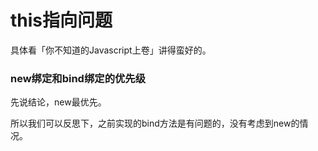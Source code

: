 # this指向问题

具体看「你不知道的Javascript上卷」讲得蛮好的。


### new绑定和bind绑定的优先级

先说结论，new最优先。

所以我们可以反思下，之前实现的bind方法是有问题的，没有考虑到new的情况。